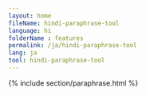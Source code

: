 ```yaml
---
layout: home
fileName: hindi-paraphrase-tool
language: hi
folderName : features
permalink: /ja/hindi-paraphrase-tool
lang: ja
tool: hindi-paraphrase-tool
---
```

{% include section/paraphrase.html %}